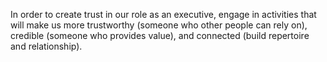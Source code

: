 In order to create trust in our role as an executive, engage in activities that will make us more trustworthy (someone who other people can rely on), credible (someone who provides value), and connected (build repertoire and relationship).

